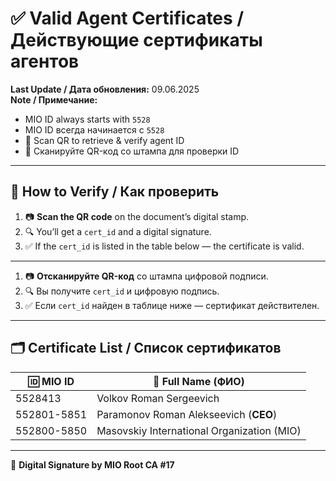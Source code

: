 # ✅ Valid Agent Certificates / Действующие сертификаты агентов

**Last Update / Дата обновления:** 09.06.2025  
**Note / Примечание:**  
- MIO ID always starts with `5528`  
- MIO ID всегда начинается с `5528`  
- 📎 Scan QR to retrieve & verify agent ID  
- 📎 Сканируйте QR-код со штампа для проверки ID

---

## 🧭 How to Verify / Как проверить

1. 📷 **Scan the QR code** on the document’s digital stamp.  
2. 🔍 You’ll get a `cert_id` and a digital signature.  
3. ✅ If the `cert_id` is listed in the table below — the certificate is valid.

---

1. 📷 **Отсканируйте QR-код** со штампа цифровой подписи.  
2. 🔍 Вы получите `cert_id` и цифровую подпись.  
3. ✅ Если `cert_id` найден в таблице ниже — сертификат действителен.

---

## 🗂️ Certificate List / Список сертификатов

| 🆔 MIO ID      | 👤 Full Name (ФИО)                         |
|----------------|--------------------------------------------|
| 5528413        | Volkov Roman Sergeevich                    |
| 552801-5851    | Paramonov Roman Alekseevich (**CEO**)      |
| 552800-5850    | Masovskiy International Organization (MIO) |

---

🔐 **Digital Signature by MIO Root CA #17**  
